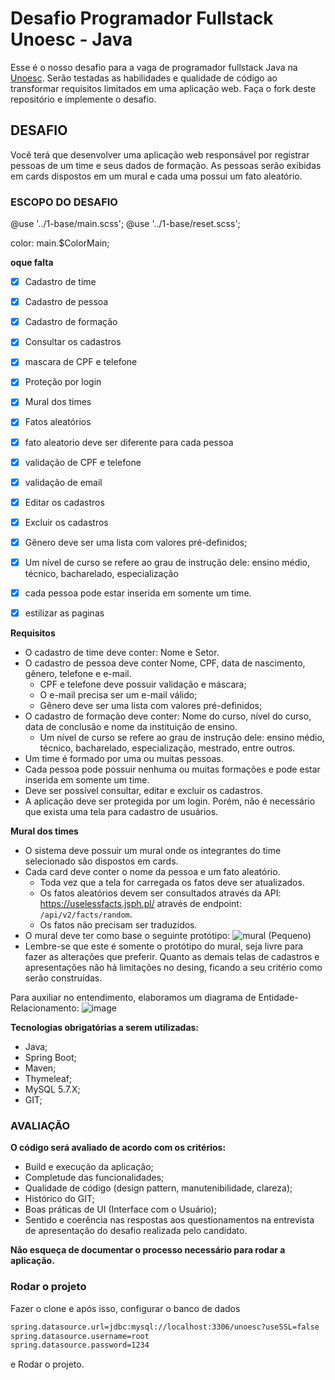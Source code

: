 # Desafio Programador Fullstack Unoesc - Java

Esse é o nosso desafio para a vaga de programador fullstack Java na [Unoesc](https://www.unoesc.edu.br/). Serão testadas as habilidades e qualidade de código ao transformar requisitos limitados em uma aplicação web.
Faça o fork deste repositório e implemente o desafio. 

## DESAFIO

Você terá que desenvolver uma aplicação web responsável por registrar pessoas de um time e seus dados de formação. As pessoas serão exibidas em cards dispostos em um mural e cada uma possui um fato aleatório.

### ESCOPO DO DESAFIO

@use '../1-base/main.scss';
@use '../1-base/reset.scss';

color: main.$ColorMain;

**oque falta**
- [x] Cadastro de time
- [x] Cadastro de pessoa
- [x] Cadastro de formação
- [x] Consultar os cadastros
- [x] mascara de CPF e telefone
- [x] Proteção por login
- [x] Mural dos times
- [x] Fatos aleatórios
- [x] fato aleatorio deve ser diferente para cada pessoa
- [x] validação  de CPF e telefone
- [x] validação de email
- [x] Editar os cadastros
- [x] Excluir os cadastros

- [x] Gênero deve ser uma lista com valores pré-definidos;
- [x] Um nível de curso se refere ao grau de instrução dele: ensino médio, técnico, bacharelado, especialização
- [x] cada pessoa  pode estar inserida em somente um time.

- [x] estilizar as paginas


**Requisitos**
- O cadastro de time deve conter: Nome e Setor. 
- O cadastro de pessoa deve conter Nome, CPF, data de nascimento, gênero, telefone e e-mail.
  - CPF e telefone deve possuir validação e máscara;
  - O e-mail precisa ser um e-mail válido;
  - Gênero deve ser uma lista com valores pré-definidos;
- O cadastro de formação deve conter:  Nome do curso, nível do curso, data de conclusão e nome da instituição de ensino.
  - Um nível de curso se refere ao grau de instrução dele: ensino médio, técnico, bacharelado, especialização, mestrado, entre outros. 
- Um time é formado por uma ou muitas pessoas.
- Cada pessoa pode possuir nenhuma ou muitas formações e pode estar inserida em somente um time.
- Deve ser possível consultar, editar e excluir os cadastros.
- A aplicação deve ser protegida por um login. Porém, não é necessário que exista uma tela para cadastro de usuários.

**Mural dos times**
- O sistema deve possuir um mural onde os integrantes do time selecionado são dispostos em cards.
- Cada card deve conter o nome da pessoa e um fato aleatório.
  - Toda vez que a tela for carregada os fatos deve ser atualizados.
  - Os fatos aleatórios devem ser consultados através da API:  https://uselessfacts.jsph.pl/ através de endpoint: `/api/v2/facts/random`.
  - Os fatos não precisam ser traduzidos.
- O mural deve ter como base o seguinte protótipo: ![mural (Pequeno)](https://github.com/user-attachments/assets/ea7bbcb9-ccb4-4c36-a648-88df8ac56edc)
- Lembre-se que este é somente o protótipo do mural, seja livre para fazer as alterações que preferir. Quanto as demais telas de cadastros e apresentações não há limitações no desing, ficando a seu critério como serão construídas. 

Para auxiliar no entendimento, elaboramos um diagrama de Entidade-Relacionamento: ![image](https://github.com/user-attachments/assets/741c1fba-1c6f-4f8f-a7d0-3abf6c90702f)

**Tecnologias obrigatórias a serem utilizadas:**
- Java;
- Spring Boot;
- Maven;
- Thymeleaf;
- MySQL 5.7.X;
- GIT;

### AVALIAÇÃO

**O código será avaliado de acordo com os critérios:**
- Build e execução da aplicação;
- Completude das funcionalidades;
- Qualidade de código (design pattern, manutenibilidade, clareza); 
- Histórico do GIT; 
- Boas práticas de UI (Interface com o Usuário);
- Sentido e coerência nas respostas aos questionamentos na entrevista de apresentação do desafio realizada pelo candidato.

**Não esqueça de documentar o processo necessário para rodar a aplicação.**

### Rodar o projeto
Fazer o clone e após isso, configurar o banco de dados

```bash
spring.datasource.url=jdbc:mysql://localhost:3306/unoesc?useSSL=false
spring.datasource.username=root
spring.datasource.password=1234
```

e Rodar o projeto.


